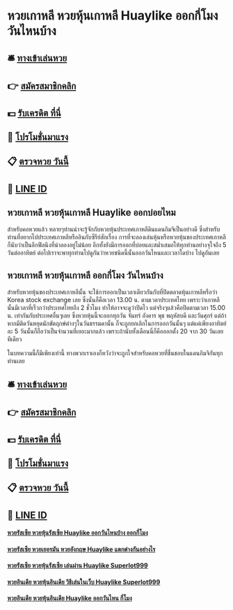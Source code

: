 # หวยเกาหลี หวยหุ้นเกาหลี Huaylike ออกกี่โมง วันไหนบ้าง

## 🛎 [ทางเข้าเล่นหวย](https://bit.ly/3qKkO1j)
## 👉 [สมัครสมาชิกคลิก](https://bit.ly/3qKkO1j)
## 💵 [รับเครดิต ที่นี่](https://bit.ly/3RV6gYO)
## 👑 [โปรโมชั่นมาแรง](https://bit.ly/3RV6gYO)
## 📋 [ตรวจหวย วันนี้](https://bit.ly/3RV6gYO)
## 📱 [LINE ID](https://bit.ly/3RV6gYO)

## หวยเกาหลี หวยหุ้นเกาหลี Huaylike ออกบ่อยไหม
สำหรับคอหวยแล้ว หลายๆท่านน่าจะรู้จักกับหวยหุ้นประเทศเกาหลีดินแดนกิมจิเป็นอย่างดี ซึ่งสำหรับท่านที่อยากไปประเทศเกาหลีหรืออินกับซีรีย์สักเรื่อง การที่จะลองเล่นหุ้นหรือหวยหุ้นของประเทศเกาหลีก็นับว่าเป็นอีกฟีลนึงที่น่าลองอยู่ไม่น้อย อีกทั้งยังมีการออกที่บ่อยและสม่ำเสมอให้ทุกท่านอย่างจุใจถึง 5 วันต่ออาทิตย์ ต่อไปเราจะพาทุกท่านไปดูกันว่าหวยชนิดนี้นั้นออกวันไหนและเวลาใดบ้าง ไปดูกันเลย

## หวยเกาหลี หวยหุ้นเกาหลี ออกกี่โมง วันไหนบ้าง
สำหรับหวยหุ้นของประเทศเกาหลีนั้น จะใช้การออกเป็นเวลาเดียวกันกับที่ปิดตลาดหุ้นเกาหลีหรือว่า Korea stock exchange เลย ซึ่งนั่นก็คือเวลา 13.00 น. ตามเวลาประเทศไทย เพราะว่าเกาหลีนั้นมีเวลาที่เร็วกว่าประเทศไทยถึง 2 ชั่วโมง ทำให้อาจจะดูว่าปิดไว แต่จริงๆแล้วคือปิดตามเวลา 15.00 น. เท่ากันกับประเทศอื่นๆเลย ซึ่งหวยหุ้นนี้จะออกทุกวัน จันทร์ อังคาร พุธ พฤหัสบดี และวันศุกร์ แต่ถ้าหากมีติดวันหยุดนักขัตฤกษ์ต่างๆในวันธรรมดานั้น ก็จะถูกยกเลิกในการออกวันนั้นๆ แต่แค่เพียงอาทิตย์ละ 5 วันนั้นก็ถือว่าเป็นจำนวนที่เยอะมากแล้ว เพราะถ้านับทั้งเดือนนี่ก็คือออกตั้ง 20 จาก 30 วันเลยทีเดียว

ในบทความนี้ก็มีเพียงเท่านี้ ทางพวกเราเองก็หวังว่าจะถูกใจสำหรับคอหวยที่ชื่นชอบในแดนกิมจิกันทุกท่านเลย

## 🛎 [ทางเข้าเล่นหวย](https://bit.ly/3qKkO1j)
## 👉 [สมัครสมาชิกคลิก](https://bit.ly/3qKkO1j)
## 💵 [รับเครดิต ที่นี่](https://bit.ly/3RV6gYO)
## 👑 [โปรโมชั่นมาแรง](https://bit.ly/3RV6gYO)
## 📋 [ตรวจหวย วันนี้](https://bit.ly/3RV6gYO)
## 📱 [LINE ID](https://bit.ly/3RV6gYO)

#### [หวยรัสเซีย หวยหุ้นรัสเซีย Huaylike ออกวันไหนบ้าง ออกกี่โมง](https://atom.io/themes/หวยรัสเซีย%20หวยหุ้นรัสเซีย%20Huaylike%20ออกวันไหนบ้าง%20ออกกี่โมง)
#### [หวยรัสเซีย หวยเยอรมัน หวยอังกฤษ Huaylike แตกต่างกันอย่างไร](https://atom.io/themes/หวยรัสเซีย%20หวยเยอรมัน%20หวยอังกฤษ%20Huaylike%20แตกต่างกันอย่างไร)
#### [หวยรัสเซีย หวยหุ้นรัสเซีย เล่นผ่าน Huaylike Superlot999](https://atom.io/themes/หวยรัสเซีย%20หวยหุ้นรัสเซีย%20เล่นผ่าน%20Huaylike%20Superlot999)
#### [หวยอินเดีย หวยหุ้นอินเดีย วิธีเล่นในเว็บ Huaylike Superlot999](https://atom.io/themes/หวยอินเดีย%20หวยหุ้นอินเดีย%20วิธีเล่นในเว็บ%20Huaylike%20Superlot999)
#### [หวยอินเดีย หวยหุ้นอินเดีย Huaylike ออกวันไหน กี่โมง](https://atom.io/themes/หวยอินเดีย%20หวยหุ้นอินเดีย%20Huaylike%20ออกวันไหน%20กี่โมง)